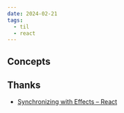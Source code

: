 ```yaml
---
date: 2024-02-21
tags:
  - til
  - react
---
```


## Concepts





## Thanks
 
- [Synchronizing with Effects – React](https://react.dev/learn/synchronizing-with-effects)
